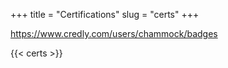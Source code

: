 +++
title = "Certifications"
slug = "certs"
+++

https://www.credly.com/users/chammock/badges


{{< certs >}}